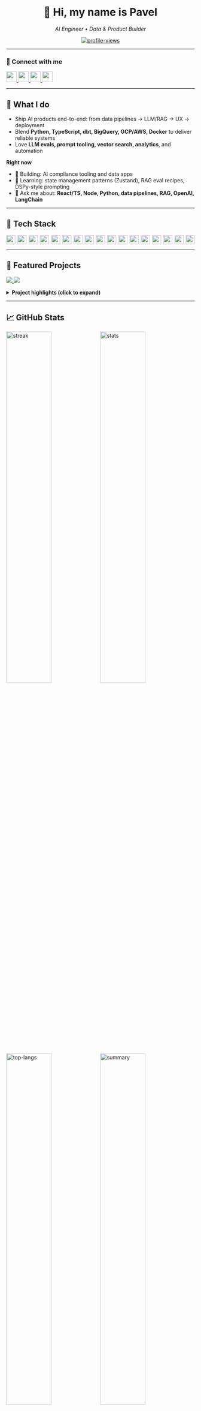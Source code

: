 <!--
  Profile README — Pavel Nguyen
  Tips:
  - Replace YOUR_LINK_HERE with real links
  - Update featured repos in the Projects section
  - Keep image heights similar for a balanced layout
-->

<div align="center">

# 👋 Hi, my name is **Pavel**  
_AI Engineer • Data & Product Builder_

<a href="https://github.com/nguyenpavel">
  <img src="https://komarev.com/ghpvc/?username=nguyenpavel&label=Profile%20views&color=0e75b6&style=flat" alt="profile-views" />
</a>

</div>

---

### 🔗 Connect with me

<p>
  <a href="https://github.com/nguyenpavel" target="_blank">
    <img src="https://img.shields.io/badge/GitHub-181717?logo=github&logoColor=white" height="28" />
  </a>
  <a href="YOUR_LINK_HERE" target="_blank">
    <img src="https://img.shields.io/badge/LinkedIn-0A66C2?logo=linkedin&logoColor=white" height="28" />
  </a>
  <a href="YOUR_LINK_HERE" target="_blank">
    <img src="https://img.shields.io/badge/X-000000?logo=x&logoColor=white" height="28" />
  </a>
  <a href="mailto:YOUR_LINK_HERE">
    <img src="https://img.shields.io/badge/Email-181717?logo=gmail&logoColor=white" height="28" />
  </a>
</p>

---

## 🚀 What I do

- Ship AI products end-to-end: from data pipelines → LLM/RAG → UX → deployment  
- Blend **Python, TypeScript, dbt, BigQuery, GCP/AWS, Docker** to deliver reliable systems  
- Love **LLM evals, prompt tooling, vector search, analytics**, and automation

**Right now**
- 🔭 Building: AI compliance tooling and data apps  
- 🌱 Learning: state management patterns (Zustand), RAG eval recipes, DSPy-style prompting  
- 💬 Ask me about: **React/TS, Node, Python, data pipelines, RAG, OpenAI, LangChain**

---

## 🧰 Tech Stack

<div style="display:flex;flex-wrap:wrap;gap:6px">
  <img src="https://img.shields.io/badge/Python-3776AB?logo=python&logoColor=white" height="24" />
  <img src="https://img.shields.io/badge/TypeScript-3178C6?logo=typescript&logoColor=white" height="24" />
  <img src="https://img.shields.io/badge/React-20232A?logo=react&logoColor=61DAFB" height="24" />
  <img src="https://img.shields.io/badge/Node.js-339933?logo=node.js&logoColor=white" height="24" />
  <img src="https://img.shields.io/badge/Next.js-000000?logo=next.js&logoColor=white" height="24" />
  <img src="https://img.shields.io/badge/Tailwind-38B2AC?logo=tailwindcss&logoColor=white" height="24" />
  <img src="https://img.shields.io/badge/PostgreSQL-4169E1?logo=postgresql&logoColor=white" height="24" />
  <img src="https://img.shields.io/badge/BigQuery-4285F4?logo=googlecloud&logoColor=white" height="24" />
  <img src="https://img.shields.io/badge/dbt-FC6D26?logo=dbt&logoColor=white" height="24" />
  <img src="https://img.shields.io/badge/Docker-2496ED?logo=docker&logoColor=white" height="24" />
  <img src="https://img.shields.io/badge/GCP-4285F4?logo=googlecloud&logoColor=white" height="24" />
  <img src="https://img.shields.io/badge/AWS-232F3E?logo=amazonaws&logoColor=white" height="24" />
  <img src="https://img.shields.io/badge/LangChain-1C3C3C?logo=chainlink&logoColor=white" height="24" />
  <img src="https://img.shields.io/badge/OpenAI-412991?logo=openai&logoColor=white" height="24" />
  <img src="https://img.shields.io/badge/Vector%20DBs-Pinecone%20%7C%20Chroma-0A0A0A" height="24" />
  <img src="https://img.shields.io/badge/ML-TensorFlow%20%7C%20PyTorch%20%7C%20sklearn-EE4C2C" height="24" />
  <img src="https://img.shields.io/badge/Viz-PowerBI%20%7C%20Plotly-FFB000" height="24" />
</div>

---

## 🌟 Featured Projects

<p>
  <!-- Swap these repo names for yours -->
  <a href="https://github.com/nguyenpavel/Bubble">
    <img src="https://github-readme-stats.vercel.app/api/pin/?username=nguyenpavel&repo=Bubble&bg_color=30,e11d48,7c3aed,2563eb&title_color=fff&text_color=fff&icon_color=fff&show_owner=true" />
  </a>
  <a href="https://github.com/nguyenpavel/YOUR_REPO_2">
    <img src="https://github-readme-stats.vercel.app/api/pin/?username=nguyenpavel&repo=YOUR_REPO_2&bg_color=30,22c55e,06b6d4,2563eb&title_color=fff&text_color=fff&icon_color=fff&show_owner=true" />
  </a>
</p>

<details>
  <summary><b>Project highlights (click to expand)</b></summary>

- **Production Chatbot / RAG:** retrieval-augmented generation with evals, guardrails, and prompt versioning  
- **Analytics Pipeline:** GA4 + sales ingestion → dbt models → Looker/BI dashboards  
- **LLM Evals & Observability:** dataset curation, prompt regressions, latency/quality tracking  
</details>

---

## 📈 GitHub Stats

<p>
  <img width="49%" src="https://streak-stats.demolab.com/?user=nguyenpavel&theme=react&hide_border=false&card_height=200" alt="streak" />
  <img width="49%" src="https://github-readme-stats.vercel.app/api?username=nguyenpavel&show_icons=true&theme=react&hide_border=false&rank_icon=github&card_width=320" alt="stats" />
</p>

<p>
  <img width="49%" src="https://github-readme-stats.vercel.app/api/top-langs/?username=nguyenpavel&layout=compact&theme=react&hide_border=false" alt="top-langs" />
  <img width="49%" src="https://github-profile-summary-cards.vercel.app/api/cards/profile-details?username=nguyenpavel&theme=github_dark" alt="summary" />
</p>

---

## 🤝 Let’s Collaborate

I enjoy shipping useful tools for data-heavy teams. If you’re exploring **AI copilots, RAG systems, analytics platforms,** or **e-commerce automation**, ping me—happy to chat.

> _“Ship small, measure, iterate.”_
